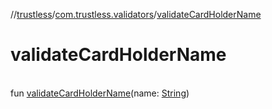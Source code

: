 //[trustless](../../index.md)/[com.trustless.validators](index.md)/[validateCardHolderName](validate-card-holder-name.md)

# validateCardHolderName

\
fun [validateCardHolderName](validate-card-holder-name.md)(name: [String](https://kotlinlang.org/api/latest/jvm/stdlib/kotlin/-string/index.html))
